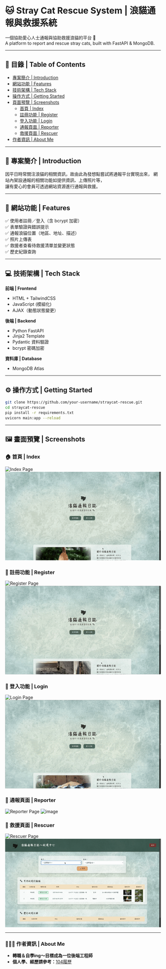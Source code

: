 # 🐱 Stray Cat Rescue System | 浪貓通報與救援系統

一個協助愛心人士通報與協助救援浪貓的平台 🐾  
A platform to report and rescue stray cats, built with FastAPI & MongoDB.

---

## 📌 目錄 | Table of Contents

- [專案簡介 | Introduction](#專案簡介--introduction)
- [網站功能 | Features](#網站功能--features)
- [技術架構 | Tech Stack](#技術架構--tech-stack)
- [操作方式 | Getting Started](#操作方式--getting-started)
- [頁面預覽 | Screenshots](#頁面預覽--screenshots)
  - [首頁 | Index](#首頁--index)
  - [註冊功能 | Register](#註冊功能--register)
  - [登入功能 | Login](#登入功能--login)
  - [通報頁面 | Reporter](#通報頁面--reporter)
  - [救援頁面 | Rescuer](#救援頁面--rescuer)
- [作者資訊 | About Me](#作者資訊--about-me)


---

## 🐾 專案簡介 | Introduction

因平日時常關注浪貓的相關資訊，故由此為發想點嘗試將通報平台實現出來，
網站內架設通報的相關功能如提供資訊、上傳照片等，  
讓有愛心的會員可透過網站資源進行通報與救援。

---

## 🌟 網站功能 | Features

✅ 使用者註冊／登入（含 bcrypt 加密）  
✅ 表單驗證與錯誤提示  
✅ 通報浪貓位置（地區、地址、描述）  
✅ 照片上傳表  
✅ 救援者查看待救援清單並變更狀態  
✅ 歷史紀錄查詢  

---

## 💻 技術架構 | Tech Stack

**前端 | Frontend**
- HTML + TailwindCSS
- JavaScript (模組化)
- AJAX（動態狀態變更）

**後端 | Backend**
- Python FastAPI
- Jinja2 Template
- Pydantic 資料驗證
- bcrypt 密碼加密

**資料庫 | Database**
- MongoDB Atlas

---

## ⚙️ 操作方式 | Getting Started

```bash
git clone https://github.com/your-username/straycat-rescue.git
cd straycat-rescue
pip install -r requirements.txt
uvicorn main:app --reload
```
---

## 🖼️ 畫面預覽 | Screenshots


### 🏠 首頁 | Index
![Index Page](assets/index.gif)
![image](asset/index.gif)

### 📝 註冊功能 | Register
![Register Page](assets/register.gif)
![image](asset/register.gif)

### 🔐 登入功能 | Login
![Login Page](assets/login.gif)
![image](asset/login.gif)

### 🚨 通報頁面 | Reporter
![Reporter Page](assets/reporter.gif)
![image](asset/report.gif)

### 🛟 救援頁面 | Rescuer
![Rescuer Page](assets/rescuer.gif)
![image](asset/rescue.gif)

---

### 👨🏻‍💻 作者資訊 | About Me
* **轉職＆自學ing～目標成為一位後端工程師**
* **個人學、經歷請參考：**[104履歷]([https://github.com/yourusername](https://pda.104.com.tw/profile/share/a52o5svb53aKxGBcphr2kuksTpBEFwCm))
